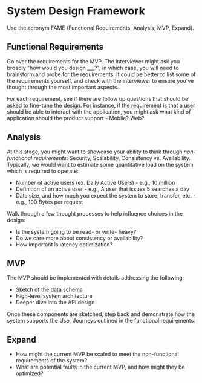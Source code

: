 # System Design Framework

Use the acronym FAME (Functional Requirements, Analysis, MVP, Expand).

## Functional Requirements

Go over the requirements for the MVP. The interviewer might ask you broadly "how would you design ___?",
in which case, you will need to brainstorm and probe for the requirements. It could be better to list
some of the requirements yourself, and check with the interviewer to ensure you've thought through
the most important aspects.

For each requirement, see if there are follow up questions that should be asked to fine-tune the design.
For instance, if the requirement is that a user should be able to interact with the application, you might
ask what kind of application should the product support - Mobile? Web?

## Analysis

At this stage, you might want to showcase your ability to think through _non-functional requirements_: Security, Scalability, Consistency vs. Availability. Typically,
we would want to estimate some quantitative load on the system which is required to operate:
- Number of active users (ex. Daily Active Users) - e.g., 10 million
- Definition of an active user - e.g., A user that issues 5 searches a day
- Data size, and how much you expect the system to store, transfer, etc. - e.g., 100 Bytes per request 

Walk through a few thought processes to help influence choices in the design:
- Is the system going to be read- or write- heavy? 
- Do we care more about consistency or availability?
- How important is latency optimization?

## MVP

The MVP should be implemented with details addressing the following:
- Sketch of the data schema 
- High-level system architecture
- Deeper dive into the API design

Once these components are sketched, step back and demonstrate how the system supports the User Journeys outlined in the functional requirements.

## Expand
- How might the current MVP be scaled to meet the non-functional requirements of the system?
- What are potential faults in the current MVP, and how might they be optimized?
